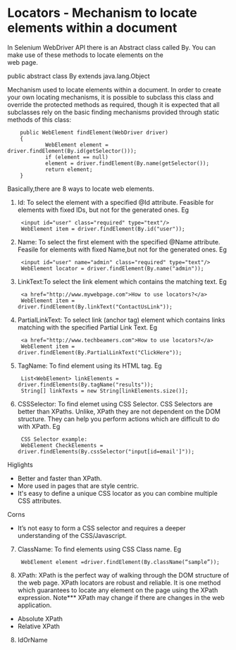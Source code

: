 # Locators - Mechanism to locate elements within a document

In Selenium WebDriver API there is an Abstract class called By. You can make use of these methods to locate elements on the  
web page. 

public abstract class By
extends java.lang.Object

Mechanism used to locate elements within a document. In order to create your own locating mechanisms, it is possible to 
subclass this class and override the protected methods as required, though it is expected that all subclasses rely on the basic 
finding mechanisms provided through static methods of this class: 

        public WebElement findElement(WebDriver driver) 
        { 
                WebElement element = driver.findElement(By.id(getSelector())); 
                if (element == null) 
                element = driver.findElement(By.name(getSelector()); 
                return element; 
        }

Basically,there are 8 ways to locate web elements. 
1) Id: To select the element with a specified @Id attribute. Feasible for elements with fixed IDs, but not for the generated ones. 
Eg

        <input id="user" class="required" type="text"/>
        WebElement item = driver.findElement(By.id("user"));
2) Name: To select the first element with the specified @Name attribute. Feasile for elements with fixed Name,but not for the generated
ones. 
Eg

        <input id="user" name="admin" class="required" type="text"/>
        WebElement locator = driver.findElement(By.name("admin"));
3) LinkText:To select the link element which contains the matching text. 
Eg

        <a href="http://www.mywebpage.com">How to use locators?</a>
        WebElement item = driver.findElement(By.linkText("ContactUsLink"));
4) PartialLinkText: To select link (anchor tag) element which contains links matching with the specified Partial Link Text. 
Eg 

        <a href="http://www.techbeamers.com">How to use locators?</a>
        WebElement item = driver.findElement(By.PartialLinkText("ClickHere"));
5) TagName: To find element using its HTML tag. 
Eg

        List<WebElement> linkElements = driver.findElements(By.tagName("results"));
        String[] linkTexts = new String[linkElements.size()];
6) CSSSelector: To find elemet using CSS Selector. CSS Selectors are better than XPaths. Unlike, XPath they are not dependent on the DOM 
structure. They can help you perform actions which are difficult to do with XPath. 
Eg

        CSS Selector example:
        WebElement CheckElements = driver.findElements(By.cssSelector("input[id=email']"));
 
 Higlights 
 - Better and faster than XPath. 
 - More used in pages that are style centric. 
 - It's easy to define a unique CSS locator as you can combine multiple CSS attributes. 
 
 Corns 
 - It’s not easy to form a CSS selector and requires a deeper understanding of the CSS/Javascript.

7) ClassName: To find elements using CSS Class name. 
Eg

        WebElement element =driver.findElement(By.className(“sample”));
7) XPath: XPath is the perfect way of walking through the DOM structure of the web page. XPath locators are robust and reliable. 
It is one method which guarantees to locate any element on the page using the XPath expression. 
Note*** XPath may change if there are changes in the web application. 

  - Absolute XPath
  - Relative XPath
8) IdOrName




                      
     
      
     
